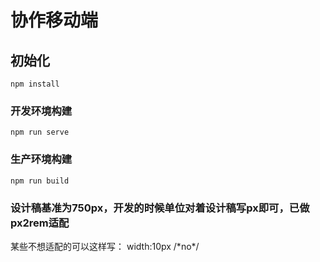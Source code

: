 # 协作移动端

## 初始化
```
npm install
```

### 开发环境构建
```
npm run serve
```

### 生产环境构建
```
npm run build
```
### 设计稿基准为750px，开发的时候单位对着设计稿写px即可，已做px2rem适配
某些不想适配的可以这样写：
width:10px /\*no\*/
